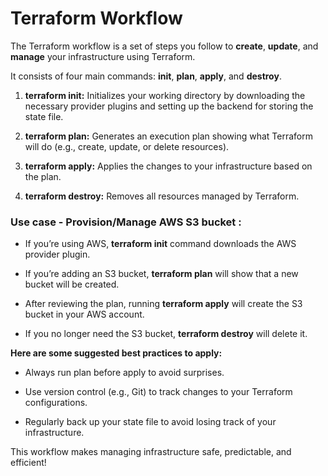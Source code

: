 # Terraform Workflow

The Terraform workflow is a set of steps you follow to **create**, **update**, and **manage** your infrastructure using Terraform.

It consists of four main commands: **init**, **plan**, **apply**, and **destroy**.

1. **terraform init:** Initializes your working directory by downloading the necessary provider plugins and setting up the backend for storing the state file.

2. **terraform plan:** Generates an execution plan showing what Terraform will do (e.g., create, update, or delete resources).

3. **terraform apply:** Applies the changes to your infrastructure based on the plan.

4. **terraform destroy:** Removes all resources managed by Terraform.

### Use case - Provision/Manage AWS S3 bucket :

- If you’re using AWS, **terraform init** command downloads the AWS provider plugin.

- If you’re adding an S3 bucket, **terraform plan** will show that a new bucket will be created.

- After reviewing the plan, running **terraform apply** will create the S3 bucket in your AWS account.

- If you no longer need the S3 bucket, **terraform destroy** will delete it. 


**Here are some suggested best practices to apply:**

- Always run plan before apply to avoid surprises.

- Use version control (e.g., Git) to track changes to your Terraform configurations.

- Regularly back up your state file to avoid losing track of your infrastructure.

This workflow makes managing infrastructure safe, predictable, and efficient!
